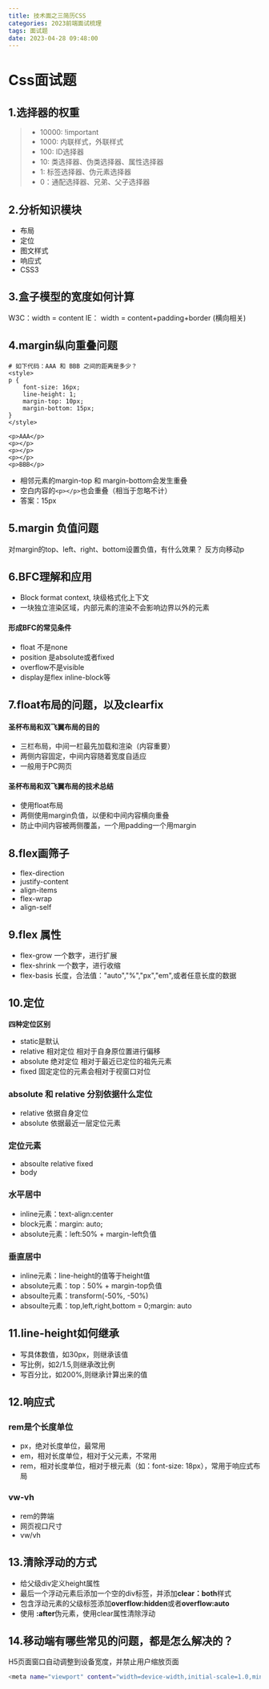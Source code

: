 ```yaml
---
title: 技术面之三简历CSS
categories: 2023前端面试梳理
tags: 面试题
date: 2023-04-28 09:48:00
---
```


# Css面试题
## 1.选择器的权重
> * 10000: !important
> * 1000: 内联样式，外联样式
> * 100: ID选择器
> * 10: 类选择器、伪类选择器、属性选择器
> * 1: 标签选择器、伪元素选择器
> * 0：通配选择器、兄弟、父子选择器


## 2.分析知识模块
* 布局
* 定位
* 图文样式
* 响应式
* CSS3

## 3.盒子模型的宽度如何计算
W3C：width = content
IE： width = content+padding+border (横向相关)

## 4.margin纵向重叠问题
```base
# 如下代码：AAA 和 BBB 之间的距离是多少？
<style>
p {
    font-size: 16px;
    line-height: 1;
    margin-top: 10px;
    margin-bottom: 15px;
}
</style>

<p>AAA</p>
<p></p>
<p></p>
<p></p>
<p>BBB</p>
```
* 相邻元素的margin-top 和 margin-bottom会发生重叠
* 空白内容的`<p></p>`也会重叠（相当于忽略不计）
* 答案：15px

## 5.margin 负值问题
对margin的top、left、right、bottom设置负值，有什么效果？
反方向移动p

## 6.BFC理解和应用
* Block format context, 块级格式化上下文
* 一块独立渲染区域，内部元素的渲染不会影响边界以外的元素

#### 形成BFC的常见条件
* float 不是none
* position 是absolute或者fixed
* overflow不是visible
* display是flex inline-block等

## 7.float布局的问题，以及clearfix

#### 圣杯布局和双飞翼布局的目的
* 三栏布局，中间一栏最先加载和渲染（内容重要）
* 两侧内容固定，中间内容随着宽度自适应
* 一般用于PC网页

#### 圣杯布局和双飞翼布局的技术总结
* 使用float布局
* 两侧使用margin负值，以便和中间内容横向重叠
* 防止中间内容被两侧覆盖，一个用padding一个用margin

## 8.flex画筛子
* flex-direction
* justify-content
* align-items
* flex-wrap
* align-self

## 9.flex 属性
* flex-grow 一个数字，进行扩展
* flex-shrink 一个数字，进行收缩
* flex-basis 长度，合法值："auto","%","px","em",或者任意长度的数据

## 10.定位
**四种定位区别**
* static是默认
* relative 相对定位 相对于自身原位置进行偏移
* absolute 绝对定位 相对于最近已定位的祖先元素
* fixed 固定定位的元素会相对于视窗口对位

### absolute 和 relative 分别依据什么定位
* relative 依据自身定位
* absolute 依据最近一层定位元素

### 定位元素
* absoulte relative fixed
* body

### 水平居中
* inline元素：text-align:center
* block元素：margin: auto;
* absolute元素：left:50% + margin-left负值

### 垂直居中
* inline元素：line-height的值等于height值
* absolute元素：top：50% + margin-top负值
* absoulte元素：transform(-50%, -50%)
* absoulte元素：top,left,right,bottom = 0;margin: auto

## 11.line-height如何继承
* 写具体数值，如30px，则继承该值
* 写比例，如2/1.5,则继承改比例
* 写百分比，如200%,则继承计算出来的值


## 12.响应式
### rem是个长度单位
* px，绝对长度单位，最常用
* em，相对长度单位，相对于父元素，不常用
* rem，相对长度单位，相对于根元素（如：font-size: 18px），常用于响应式布局

### vw-vh
* rem的弊端
* 网页视口尺寸
* vw/vh

## 13.清除浮动的方式
* 给父级div定义height属性
* 最后一个浮动元素后添加一个空的div标签，并添加**clear：both**样式
* 包含浮动元素的父级标签添加**overflow:hidden**或者**overflow:auto**
* 使用 **:after**伪元素，使用clear属性清除浮动

## 14.移动端有哪些常见的问题，都是怎么解决的？
H5页面窗口自动调整到设备宽度，并禁止用户缩放页面
```bash
<meta name="viewport" content="width=device-width,initial-scale=1.0,minimum-scale=1.0,maximum-scale=1.0,user-scalable=no">
```